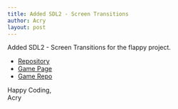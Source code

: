 ```yaml
---
title: Added SDL2 - Screen Transitions
author: Acry
layout: post
---
```


Added SDL2 - Screen Transitions for the flappy project.
- [Repository](https://github.com/Acry/SDL-Transitions)
- [Game Page](https://acry.github.io/flappy.html)
- [Game Repo](https://github.com/Acry/flappy)

Happy Coding,<br>
Acry
